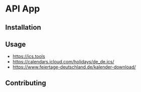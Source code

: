# API App

## Installation

## Usage

- https://ics.tools
- https://calendars.icloud.com/holidays/de_de.ics/
- https://www.feiertage-deutschland.de/kalender-download/

## Contributing
